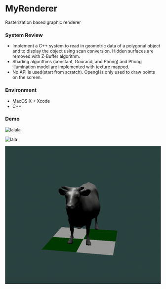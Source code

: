 # MyRenderer
Rasterization based graphic renderer

### System Review
- Implement a C++ system to read in geometric data of a polygonal object and to display the object using scan conversion. Hidden surfaces are removed with Z-Buffer algorithm.
- Shading algorithms (constant, Gouraud, and Phong) and Phong illumination model are implemented with texture mapped.
- No API is used(start from scratch). Opengl is only used to draw points on the screen.

### Environment
- MacOS X + Xcode
- C++

### Demo
![lalala](https://github.com/BryceZhang95/MyRenderer/blob/master/lab1.gif)

![lala](https://github.com/BryceZhang95/MyRenderer/blob/master/lab2video.gif)

![lala](https://github.com/BryceZhang95/MyRenderer/blob/master/lab3.gif)
